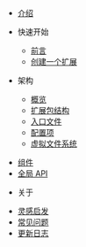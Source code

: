 - [介绍](README.md)

- 快速开始
    * [前言](quickstart/intro)
    * [创建一个扩展](quickstart/create)
- 架构
    * [概览](arch/index)
    * [扩展包结构](arch/tree)
    * [入口文件](arch/main)
    * [配置项](arch/prefs)
    * [虚拟文件系统](arch/fs)
* [组件](component/index)
* [全局 API](modules/index)
- 关于
 * [灵感启发](about/inspire)
 * [常见问题](about/faq)
 * [更新日志](about/changelog)

